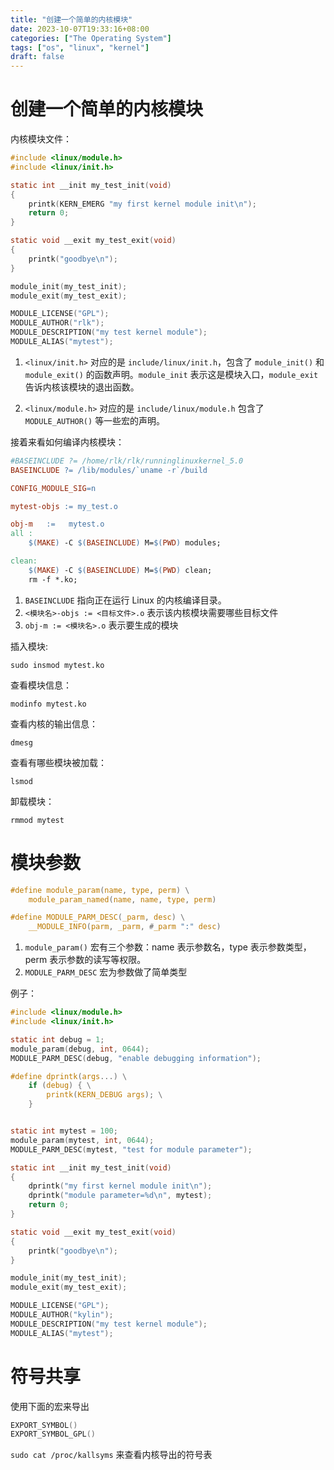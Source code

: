 ```yaml
---
title: "创建一个简单的内核模块"
date: 2023-10-07T19:33:16+08:00
categories: ["The Operating System"]
tags: ["os", "linux", "kernel"]
draft: false
---
```


# 创建一个简单的内核模块
内核模块文件：
```c
#include <linux/module.h>
#include <linux/init.h>

static int __init my_test_init(void)
{
	printk(KERN_EMERG "my first kernel module init\n");
	return 0;
}

static void __exit my_test_exit(void)
{
	printk("goodbye\n");
}

module_init(my_test_init);
module_exit(my_test_exit);

MODULE_LICENSE("GPL");
MODULE_AUTHOR("rlk");
MODULE_DESCRIPTION("my test kernel module");
MODULE_ALIAS("mytest");
```
1. `<linux/init.h>` 对应的是 `include/linux/init.h`，包含了 `module_init()` 和 `module_exit()` 的函数声明。`module_init` 表示这是模块入口，`module_exit` 告诉内核该模块的退出函数。

2. `<linux/module.h>` 对应的是 `include/linux/module.h` 包含了 `MODULE_AUTHOR()` 等一些宏的声明。

接着来看如何编译内核模块：
```Makefile
#BASEINCLUDE ?= /home/rlk/rlk/runninglinuxkernel_5.0
BASEINCLUDE ?= /lib/modules/`uname -r`/build

CONFIG_MODULE_SIG=n

mytest-objs := my_test.o 

obj-m	:=   mytest.o
all : 
	$(MAKE) -C $(BASEINCLUDE) M=$(PWD) modules;

clean:
	$(MAKE) -C $(BASEINCLUDE) M=$(PWD) clean;
	rm -f *.ko;

```

1. `BASEINCLUDE` 指向正在运行 Linux 的内核编译目录。
2. `<模块名>-objs := <目标文件>.o` 表示该内核模块需要哪些目标文件
3. `obj-m := <模块名>.o` 表示要生成的模块

插入模块:
```shell
sudo insmod mytest.ko
```
查看模块信息：
```shell
modinfo mytest.ko
```
查看内核的输出信息：
```shell
dmesg
```
查看有哪些模块被加载：
```shell
lsmod
```
卸载模块：
```shell
rmmod mytest
```
# 模块参数
```c
#define module_param(name, type, perm) \
    module_param_named(name, name, type, perm)

#define MODULE_PARM_DESC(_parm, desc) \
    __MODULE_INFO(parm, _parm, #_parm ":" desc)
```
1. `module_param()` 宏有三个参数：name 表示参数名，type 表示参数类型，perm 表示参数的读写等权限。
2. `MODULE_PARM_DESC` 宏为参数做了简单类型

例子：
```c
#include <linux/module.h>
#include <linux/init.h>

static int debug = 1;
module_param(debug, int, 0644);
MODULE_PARM_DESC(debug, "enable debugging information");

#define dprintk(args...) \
	if (debug) { \
		printk(KERN_DEBUG args); \
	}	


static int mytest = 100;
module_param(mytest, int, 0644);
MODULE_PARM_DESC(mytest, "test for module parameter");

static int __init my_test_init(void)
{
	dprintk("my first kernel module init\n");
	dprintk("module parameter=%d\n", mytest);
	return 0;
}

static void __exit my_test_exit(void)
{
	printk("goodbye\n");
}

module_init(my_test_init);
module_exit(my_test_exit);

MODULE_LICENSE("GPL");
MODULE_AUTHOR("kylin");
MODULE_DESCRIPTION("my test kernel module");
MODULE_ALIAS("mytest");
```

# 符号共享
使用下面的宏来导出
```c
EXPORT_SYMBOL()
EXPORT_SYMBOL_GPL()
```
`sudo cat /proc/kallsyms` 来查看内核导出的符号表